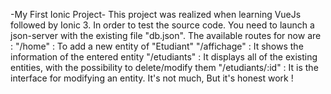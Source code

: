-My First Ionic Project-
This project was realized when learning VueJs followed by Ionic 3.
In order to test the source code. You need to launch a json-server with the existing file "db.json".
The available routes for now are :
"/home" : To add a new entity of "Etudiant"
"/affichage" : It shows the information of the entered entity
"/etudiants" : It displays all of the existing entities, with the possibility to delete/modify them
"/etudiants/:id" : It is the interface for modifying an entity.
It's not much, But it's honest work !

